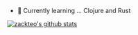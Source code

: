 - 🌱 Currently learning ... Clojure and Rust

[![zackteo's github stats](https://github-readme-stats.vercel.app/api?username=zackteo&include_all_commits=true&show_icons=true&hide_title=true&hide_border=true)](https://github.com/zackteo)


<!--
**zackteo/zackteo** is a ✨ _special_ ✨ repository because its `README.md` (this file) appears on your GitHub profile.

### Hey there 👋
Here are some ideas to get you started:

- 🔭 I’m currently working on ...
- 🌱 I’m currently learning ...
- 👯 I’m looking to collaborate on ...
- 🤔 I’m looking for help with ...
- 💬 Ask me about ...
- 📫 How to reach me: ...
- 😄 Pronouns: ...
- ⚡ Fun fact: ...
-->


